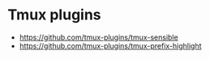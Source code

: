 # Tmux plugins

- <https://github.com/tmux-plugins/tmux-sensible>
- <https://github.com/tmux-plugins/tmux-prefix-highlight>
